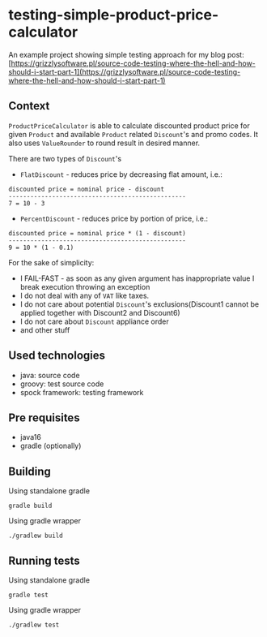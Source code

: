 # testing-simple-product-price-calculator
An example project showing simple testing approach for my blog post:
[https://grizzlysoftware.pl/source-code-testing-where-the-hell-and-how-should-i-start-part-1](https://grizzlysoftware.pl/source-code-testing-where-the-hell-and-how-should-i-start-part-1)

## Context

`ProductPriceCalculator` is able to calculate discounted product price for given `Product` and available `Product` 
related `Discount`'s and promo codes. It also uses `ValueRounder` to round result in desired manner.

There are two types of `Discount`'s
- `FlatDiscount` - reduces price by decreasing flat amount, i.e.:
```
discounted price = nominal price - discount
-------------------------------------------------
7 = 10 - 3
```
- `PercentDiscount` - reduces price by portion of price, i.e.:
```
discounted price = nominal price * (1 - discount)
-------------------------------------------------
9 = 10 * (1 - 0.1)
```

For the sake of simplicity:
- I FAIL-FAST - as soon as any given argument has inappropriate value I break execution throwing an exception
- I do not deal with any of `VAT` like taxes. 
- I do not care about potential `Discount`'s exclusions(Discount1 cannot be applied together with Discount2 and Discount6)
- I do not care about `Discount` appliance order
- and other stuff

## Used technologies
- java: source code
- groovy: test source code
- spock framework: testing framework 

## Pre requisites
- java16
- gradle (optionally)

## Building

Using standalone gradle
```
gradle build
```

Using gradle wrapper
```
./gradlew build
```

## Running tests

Using standalone gradle
```
gradle test
```

Using gradle wrapper
```
./gradlew test
```
